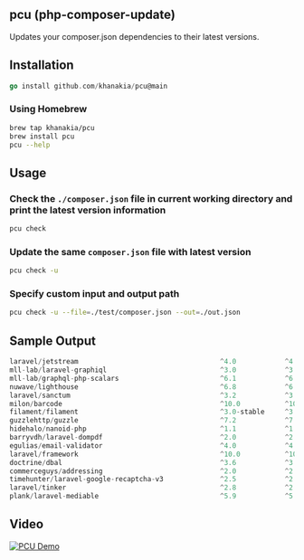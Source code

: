 ## pcu (php-composer-update) 
Updates your composer.json dependencies to their latest versions.

## Installation
```go
go install github.com/khanakia/pcu@main
```

### Using Homebrew
```sh
brew tap khanakia/pcu
brew install pcu
pcu --help
```

## Usage

### Check the `./composer.json` file in current working directory and print the latest version information
```sh
pcu check
```

### Update the same `composer.json` file with latest version
```sh
pcu check -u
```


### Specify custom input and output path
```sh
pcu check -u --file=./test/composer.json --out=./out.json
```


## Sample Output
```js
laravel/jetstream                                   ^4.0            ^4.0
mll-lab/laravel-graphiql                            ^3.0            ^3.1
mll-lab/graphql-php-scalars                         ^6.1            ^6.2
nuwave/lighthouse                                   ^6.8            ^6.22
laravel/sanctum                                     ^3.2            ^3.3
milon/barcode                                       ^10.0           ^10.0
filament/filament                                   ^3.0-stable     ^3.0
guzzlehttp/guzzle                                   ^7.2            ^7.8
hidehalo/nanoid-php                                 ^1.1            ^1.1
barryvdh/laravel-dompdf                             ^2.0            ^2.0
egulias/email-validator                             ^4.0            ^4.0
laravel/framework                                   ^10.0           ^10.30
doctrine/dbal                                       ^3.6            ^3.7
commerceguys/addressing                             ^2.0            ^2.0
timehunter/laravel-google-recaptcha-v3              ^2.5            ^2.5
laravel/tinker                                      ^2.8            ^2.8
plank/laravel-mediable                              ^5.9            ^5.9
```


## Video

[![PCU Demo](http://img.youtube.com/vi/1mbCzsStu_8/0.jpg)](http://www.youtube.com/watch?v=1mbCzsStu_8 "PCU Demo")

